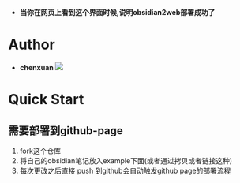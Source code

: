
 - **当你在网页上看到这个界面时候,说明obsidian2web部署成功了**
# Author
- **chenxuan**
![](http://cdn.androidftp.top/pic/chenxuanweb/dog.png)
# Quick Start
## 需要部署到github-page
1. fork这个仓库
2. 将自己的obsidian笔记放入example下面(或者通过拷贝或者链接这种)
3. 每次更改之后直接 push 到github会自动触发github page的部署流程
